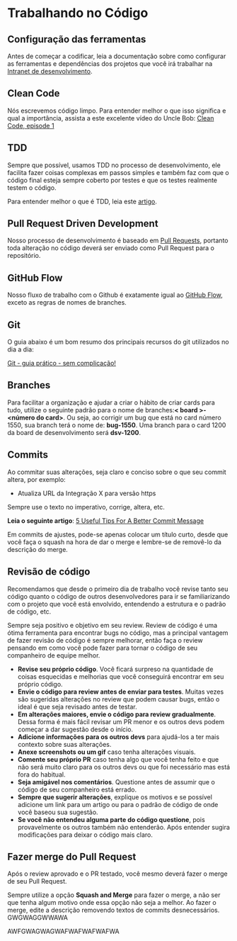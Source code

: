 # Trabalhando no Código
## Configuração das ferramentas
Antes de começar a codificar, leia a documentação sobre como configurar as ferramentas e dependências dos projetos que você irá trabalhar na [Intranet de desenvolvimento](https://sites.google.com/a/monde.com.br/desenvolvimento/home).

## Clean Code
Nós escrevemos código limpo. Para entender melhor o que isso significa e qual a importância, assista a este excelente vídeo do Uncle Bob: [Clean Code, episode 1](https://cleancoders.com/episode/clean-code-episode-1/show)

## TDD
Sempre que possível, usamos TDD no processo de desenvolvimento, ele facilita fazer coisas complexas em passos simples e também faz com que o código final esteja sempre coberto por testes e que os testes realmente testem o código.

Para entender melhor o que é TDD, leia este [artigo](http://tdd.caelum.com.br/).

## Pull Request Driven Development
Nosso processo de desenvolvimento é baseado em [Pull Requests](https://help.github.com/articles/about-pull-requests/), portanto toda alteração no código deverá ser enviado como Pull Request para o repositório.

## GitHub Flow

Nosso fluxo de trabalho com o Github é exatamente igual ao [GitHub Flow](https://guides.github.com/introduction/flow/), exceto as regras de nomes de branches.

## Git
O guia abaixo é um bom resumo dos principais recursos do git utilizados no dia a dia:

[Git - guia prático - sem complicação!](http://rogerdudler.github.io/git-guide/index.pt_BR.html)

## Branches
Para facilitar a organização e ajudar a criar o hábito de criar cards para tudo, utilize o seguinte padrão para o nome de branches:**< board >-<número do card>**. Ou seja, ao corrigir um bug que está no card número 1550, sua branch terá o nome de: **bug-1550**. Uma branch para o card 1200 da board de desenvolvimento será **dsv-1200**.

## Commits
Ao commitar  suas alterações, seja claro e conciso sobre o que seu commit altera, por exemplo:

  - Atualiza URL da Integração X para versão https

Sempre use o texto no imperativo, corrige, altera, etc. 

**Leia o seguinte artigo**: [5 Useful Tips For A Better Commit Message](https://robots.thoughtbot.com/5-useful-tips-for-a-better-commit-message)

Em commits de ajustes, pode-se apenas colocar um título curto, desde que você faça o squash na hora de dar o merge e lembre-se de removê-lo da descrição do merge.

## Revisão de código

Recomendamos que desde o primeiro dia de trabalho você revise tanto seu código quanto o código de outros desenvolvedores para ir se familiarizando com o projeto que você está envolvido, entendendo a estrutura e o padrão de código, etc.

Sempre seja positivo e objetivo em seu review. Review de código é uma ótima ferramenta para encontrar bugs no código, mas a principal vantagem de fazer revisão de código é sempre melhorar, então faça o review pensando em como você pode fazer para tornar o código de seu companheiro de equipe melhor.

- **Revise seu próprio código**. Você ficará surpreso na quantidade de coisas esquecidas e melhorias que você conseguirá encontrar em seu próprio código.
- **Envie o código para review antes de enviar para testes**. Muitas vezes são sugeridas alterações no review que podem causar bugs, então o ideal é que seja revisado antes de testar.
- **Em alterações maiores, envie o código para review gradualmente**. Dessa forma é mais fácil revisar um PR menor e os outros devs podem começar a dar sugestão desde o início.
- **Adicione informações para os outros devs** para ajudá-los a ter mais contexto sobre suas alterações.
- **Anexe screenshots ou um gif** caso tenha alterações visuais.
- **Comente seu próprio PR** caso tenha algo que você tenha feito e que não será muito claro para os outros devs ou que foi necessário mas está fora do habitual.
- **Seja amigável nos comentários**. Questione antes de assumir que o código de seu companheiro está errado. 
- **Sempre que sugerir alterações**, explique os motivos e se possível adicione um link para um artigo ou para o padrão de código de onde você baseou sua sugestão.
- **Se você não entendeu alguma parte do código questione**, pois provavelmente os outros também não entenderão. Após entender sugira modificações para deixar o código mais claro.

## Fazer merge do Pull Request
Após o review aprovado e o PR testado, você mesmo deverá fazer o merge de seu Pull Request.

Sempre utilize a opção **Squash and Merge** para fazer o merge, a não ser que tenha algum motivo onde essa opção não seja a melhor. Ao fazer o merge, edite a descrição removendo textos de commits desnecessários.
GWGWAGGWWAWA

AWFGWAGWAGWAFWAFWAFWAFWA
